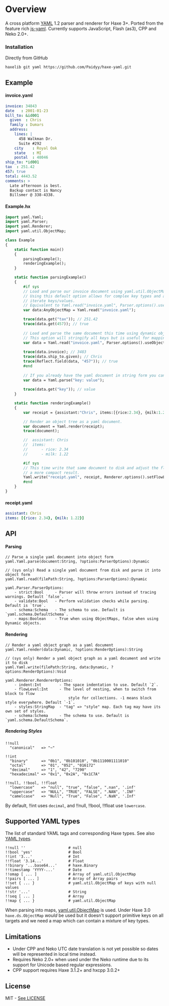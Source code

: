 # Overview

A cross platform [YAML](http://www.yaml.org/) 1.2 parser and renderer for Haxe 3+. Ported from the feature rich
[js-yaml](https://github.com/nodeca/js-yaml). Currently supports JavaScript, Flash (as3), CPP and Neko 2.0+.

### Installation
Directly from GitHub

	haxelib git yaml https://github.com/Paidyy/haxe-yaml.git
	
## Example

#### invoice.yaml

``` yml
invoice: 34843
date   : 2001-01-23
bill_to: &id001
  given  : Chris
  family : Dumars
  address:
    lines: |
      458 Walkman Dr.
      Suite #292
    city    : Royal Oak
    state   : MI
    postal  : 48046
ship_to: *id001
tax  : 251.42
457: true
total: 4443.52
comments: >
  Late afternoon is best.
  Backup contact is Nancy
  Billsmer @ 338-4338.
```

#### Example.hx

``` haxe
import yaml.Yaml;
import yaml.Parser;
import yaml.Renderer;
import yaml.util.ObjectMap;

class Example
{
	static function main()
	{
		parsingExample();
		renderingExample();
	}

	static function parsingExample()
	{
		#if sys
		// Load and parse our invoice document using yaml.util.ObjectMap for key => value containers.
		// Using this default option allows for complex key types and a slightly nicer api to 
		// iterate keys/values. 
		// Equivalent to Yaml.read("invoice.yaml", Parser.options().useMaps());
		var data:AnyObjectMap = Yaml.read("invoice.yaml"); 

		trace(data.get("tax")); // 251.42
		trace(data.get(457)); // true
		
		// Load and parse the same document this time using dynamic objects for key => value containers.
		// This option will stringify all keys but is useful for mapping to typedefs.
		var data = Yaml.read("invoice.yaml", Parser.options().useObjects());
		
		trace(data.invoice); // 3483
		trace(data.ship_to.given); // Chris
		trace(Reflect.field(data, "457")); // true
		#end
		
		// If you already have the yaml document in string form you can parse it directly
		var data = Yaml.parse("key: value");
		
		trace(data.get("key")); // value
	}

	static function renderingExample()
	{
		var receipt = {assistant:"Chris", items:[{rice:2.34}, {milk:1.22}]};

		// Render an object tree as a yaml document.
		var document = Yaml.render(receipt);
		trace(document);

		//  assistant: Chris
		//  items:
		//      - rice: 2.34
		//      - milk: 1.22

		#if sys
		// This time write that same document to disk and adjust the flow level giving 
		// a more compact result.
		Yaml.write("receipt.yaml", receipt, Renderer.options().setFlowLevel(1));
		#end
	}
}
```

#### receipt.yaml

``` yml
assistant: Chris
items: [{rice: 2.34}, {milk: 1.22}]
```

## API

#### Parsing

``` none
// Parse a single yaml document into object form
yaml.Yaml.parse(document:String, ?options:ParserOptions):Dynamic

// (sys only) Read a single yaml document from disk and parse it into object form
yaml.Yaml.read(filePath:String, ?options:ParserOptions):Dynamic

yaml.Parser.ParserOptions:
	- strict:Bool     - Parser will throw errors instead of tracing warnings. Default `false`.
    - validate:Bool   - Perform validation checks while parsing. Default is `true`.
    - schema:Schema   - The schema to use. Default is `yaml.schema.DefaultSchema`.
    - maps:Boolean    - True when using ObjectMaps, false when using Dynamic objects.
```

#### Rendering

``` none
// Render a yaml object graph as a yaml document
yaml.Yaml.render(data:Dynamic, ?options:RenderOptions):String

// (sys only) Render a yaml object graph as a yaml document and write it to disk
yaml.Yaml.write(filePath:String, data:Dynamic, ?options:RenderOptions):Void

yaml.Renderer.RendererOptions:
	- indent:Int        - The space indentation to use. Default `2`.
	- flowLevel:Int     - The level of nesting, when to switch from block to flow 
							style for collections. -1 means block style everywhere. Default `-1`.
	- styles:StringMap  - "tag" => "style" map. Each tag may have its own set of styles.
	- schema:Schema     - The schema to use. Default is `yaml.schema.DefaultSchema`.
```

##### Rendering Styles

``` none
!!null
  "canonical"   => "~"

!!int
  "binary"      => "0b1", "0b101010", "0b1110001111010"
  "octal"       => "01", "052", "016172"
  "decimal"     => "1", "42", "7290"
  "hexadecimal" => "0x1", "0x2A", "0x1C7A"

!!null, !!bool, !!float
  "lowercase"   => "null", "true", "false", ".nan", '.inf'
  "uppercase"   => "NULL", "TRUE", "FALSE", ".NAN", '.INF'
  "camelcase"   => "Null", "True", "False", ".NaN", '.Inf'
```

By default, !!int uses `decimal`, and !!null, !!bool, !!float use `lowercase`.

## Supported YAML types

The list of standard YAML tags and corresponding Haxe types. See also
[YAML types](http://yaml.org/type/).

```
!!null ''                   # null
!!bool 'yes'                # Bool
!!int '3...'                # Int
!!float '3.14...'           # Float
!!binary '...base64...'     # haxe.Binary
!!timestamp 'YYYY-...'      # Date
!!omap [ ... ]              # Array of yaml.util.ObjectMap
!!pairs [ ... ]             # Array of Array pairs
!!set { ... }               # yaml.util.ObjectMap of keys with null values
!!str '...'                 # String
!!seq [ ... ]               # Array
!!map { ... }               # yaml.util.ObjectMap
```

When parsing into maps, [yaml.util.ObjectMap](https://github.com/mikestead/hx-yaml/blob/master/src/yaml/util/ObjectMap.hx) 
is used. Under Haxe 3.0 `haxe.ds.ObjectMap` *would* be used but it doesn't support primitive
keys on all targets and we need a map which can contain a mixture of key types.

## Limitations

- Under CPP and Neko UTC date translation is not yet possible so dates will be represented in local time instead.
- Requires Neko 2.0+ when used under the Neko runtime due to its support for Unicode based regular expressions.
- CPP support requires Haxe 3.1.2+ and hxcpp 3.0.2+

## License

MIT - [See LICENSE](https://github.com/mikestead/hx-yaml/blob/master/LICENSE) 
